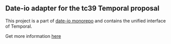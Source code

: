 ## Date-io adapter for the tc39 Temporal proposal

This project is a part of [date-io monorepo](https://github.com/dmtrKovalenko/date-io) and contains the unified interface of Temporal.

Get more information [here](https://github.com/dmtrKovalenko/date-io)
